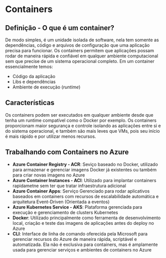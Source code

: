 # Containers

## Definição  - O que é um container?
De modo simples, é um unidade isolada de software, nela tem somente as dependências, código e arquivos de configuração 
que uma aplicação precisa para funcionar. Os containers permitem que aplicações possam rodar de maneira rápida e confiável 
em qualquer ambiente computacional sem que precise de um sistema operacional completo.
Em um container essencialmente temos:
 - Código da aplicação
 - Libs e dependências
 - Ambiente de execução (_runtime_)

## Características
Os containers podem ser executados em qualquer ambiente desde que tenha um runtime compatível como o Docker por exemplo. 
Os containers proporcionam maior segurança e controle isolando as aplicações entre si e do sistema operacional, e também são 
mais leves que VMs, pois seu início é mais rápido e por utilizar menos recursos.

## Trabalhando com Containers no Azure
 - **Azure Container Registry - ACR**: 
   Seviço baseado no Docker, utilizado para armazenar e gerenciar imagens Docker já existentes ou também para criar novas
   imagens no Azure
 - **Azure Container Instances - ACI**: 
   Utilizado para implantar containers rapidametne sem ter que tratar infraestrutura adicional
 - **Azure Container Apps**: 
   Serviço Gerenciado para rodar aplicativos baseados em containers com recursos de escalabilidade automática e arquitetura Event-Driven (Orientada a eventos)
 - **Azure Kubernetes Service - AKS**:
   Plataforma gerenciada para execução e gerenciamento de clusters Kubernetes
 - **Docker**:
   Utilizado principalmente como ferramenta de desenvolvimento local, criação e teste das imagens de aplicações antes do
   deploy no Azure
 - **CLI**: 
   Interface de linha de comando oferecida pela Microsoft para gerenciar recursos do Azure de maneira rápida, scriptável e
   automatizada. Ela não é exclusiva para containers, mas é amplamente usada para gerenciar serviços e ambientes de
   containers no Azure
